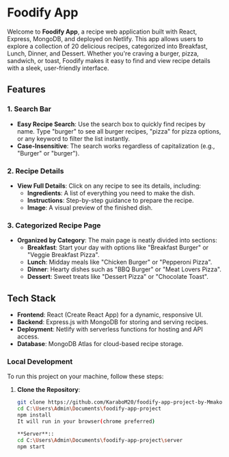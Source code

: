 # Foodify App

Welcome to **Foodify App**, a recipe web application built with React, Express, MongoDB, and deployed on Netlify. This app allows users to explore a collection of 20 delicious recipes, categorized into Breakfast, Lunch, Dinner, and Dessert. Whether you're craving a burger, pizza, sandwich, or toast, Foodify makes it easy to find and view recipe details with a sleek, user-friendly interface.

## Features

### 1. Search Bar
- **Easy Recipe Search**: Use the search box to quickly find recipes by name. Type "burger" to see all burger recipes, "pizza" for pizza options, or any keyword to filter the list instantly.
- **Case-Insensitive**: The search works regardless of capitalization (e.g., "Burger" or "burger").

### 2. Recipe Details
- **View Full Details**: Click on any recipe to see its details, including:
  - **Ingredients**: A list of everything you need to make the dish.
  - **Instructions**: Step-by-step guidance to prepare the recipe.
  - **Image**: A visual preview of the finished dish.

### 3. Categorized Recipe Page
- **Organized by Category**: The main page is neatly divided into sections:
  - **Breakfast**: Start your day with options like "Breakfast Burger" or "Veggie Breakfast Pizza".
  - **Lunch**: Midday meals like "Chicken Burger" or "Pepperoni Pizza".
  - **Dinner**: Hearty dishes such as "BBQ Burger" or "Meat Lovers Pizza".
  - **Dessert**: Sweet treats like "Dessert Pizza" or "Chocolate Toast".
  

## Tech Stack
- **Frontend**: React (Create React App) for a dynamic, responsive UI.
- **Backend**: Express.js with MongoDB for storing and serving recipes.
- **Deployment**: Netlify with serverless functions for hosting and API access.
- **Database**: MongoDB Atlas for cloud-based recipe storage.

  
### Local Development
To run this project on your machine, follow these steps:

1. **Clone the Repository**:
   ```bash
   git clone https://github.com/KaraboM20/foodify-app-project-by-MmakoKay.git
   cd C:\Users\Admin\Documents\foodify-app-project
   npm install
   It will run in your browser(chrome preferred)
   
   **Server**::
   cd C:\Users\Admin\Documents\foodify-app-project\server
   npm start
